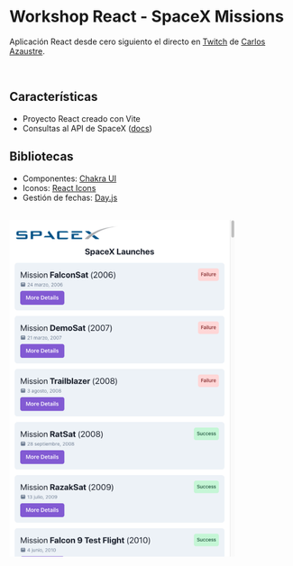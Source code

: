 # Workshop React - SpaceX Missions

Aplicación React desde cero siguiento el directo en [Twitch](https://www.twitch.tv/videos/1442177483) de [Carlos Azaustre](https://github.com/carlosazaustre).

<br>

## Características

- Proyecto React creado con Vite
- Consultas al API de SpaceX ([docs](https://docs.spacexdata.com/))

## Bibliotecas

- Componentes: [Chakra UI](https://chakra-ui.com/)
- Iconos: [React Icons](https://react-icons.github.io/react-icons/)
- Gestión de fechas: [Day.js](https://day.js.org/)

<br>

<img src="./docs/app.png" alt="app" width="400"/>
